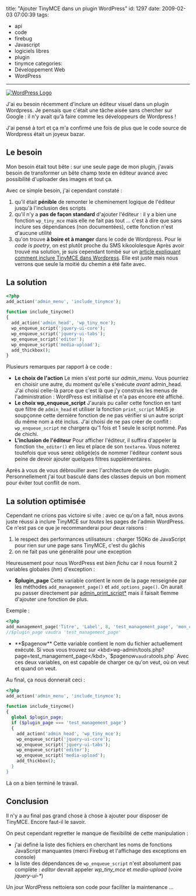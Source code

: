 title: "Ajouter TinyMCE dans un plugin WordPress"
id: 1297
date: 2009-02-03 07:00:39
tags:
- api
- code
- firebug
- Javascript
- logiciels libres
- plugin
- tinymce
categories:
- Développement Web
- WordPress
---

[![WordPress Logo](https://oncletom.io/images/2009/04/wordpress-badge-138x138.png "WordPress Logo")](https://oncletom.io/images/2009/04/wordpress-badge.png)

J'ai eu besoin récemment d'inclure un éditeur visuel dans un plugin Wordpress. Je pensais que c'était une tâche aisée sans chercher sur Google : il n'y avait qu'à faire comme les développeurs de Wordpress !

J'ai pensé à tort et ça m'a confirmé une fois de plus que le code source de Wordpress était un joyeux bazar.
<!--more-->

## Le besoin

Mon besoin était tout bête : sur une seule page de mon plugin, j'avais besoin de transformer un bête champ texte en éditeur avancé avec possibilité d'uploader des images et tout ça.

Avec ce simple besoin, j'ai cependant constaté :

1.  qu'il était **pénible** de remonter le cheminement logique de l'éditeur jusqu'à l'inclusion des scripts
2.  qu'il n'y a **pas de façon standard** d'ajouter l'éditeur : il y a bien une fonction `wp_tiny_mce` mais elle ne fait pas tout ... c'est à dire que sans inclure ses dépendances (non documentées), cette fonction n'est d'aucune utilité
3.  qu'on trouve **à boire et à manger** dans le code de Wordpress. Pour le <cite>code is poetry</cite>, on est plutôt proche du SMS kikoololesque
Après avoir trouvé ma solution, je suis cependant tombé sur un [article expliquant comment inclure TinyMCE dans Wordpress](http://blog.zen-dreams.com/fr/2008/11/06/how-to-include-tinymce-in-your-wp-plugin/). Elle est juste mais nous verrons que seule la moitié du chemin a été faite avec.

## La solution

```php
<?php
add_action('admin_menu', 'include_tinymce');

function include_tinycme()
{
  add_action('admin_head', 'wp_tiny_mce');
  wp_enqueue_script('jquery-ui-core');
  wp_enqueue_script('jquery-ui-tabs');
  wp_enqueue_script('editor');
  wp_enqueue_script('media-upload');
  add_thickbox();
}
```
Plusieurs remarques par rapport à ce code :

*   **Le choix de l'action**
    Le mien s'est porté sur _admin_menu_. Vous pourriez en choisir une autre, du moment qu'elle s'exécute _avant_ admin_head. J'ai choisi celle-là parce que c'est là que j'y construis les menus de l'administration : WordPress est initialisé et n'a pas encore été affiché.
*   **Le choix wp_enqueue_script**
    J'aurais pu caller cette fonction en tant que filtre de `admin_head` et utiliser la fonction `print_script` MAIS je soupçonne cette dernière fonction de ne pas vérifier si un autre script du même nom a été inclus.
    J'ai choisi de ne pas créer de conflit : `wp_enqueue_script` ne chargera qu'1 fois et 1 seule le script nommé. Pas de chichi.
*   **L'inclusion de l'éditeur**
    Pour afficher l'éditeur, il suffira d'appeler la fonction `the_editor()` en lieu et place de son `textarea`. Vous noterez toutefois que vous serez obligé(e)s de nommer l'éditeur _content_ sous peine de devoir ajouter quelques filtres supplémentaires.

Après à vous de vous débrouiller avec l'architecture de votre plugin. Personnellement j'ai tout basculé dans des classes depuis un bon moment pour éviter tout conflit de nom.

## La solution optimisée

Cependant ne crions pas victoire si vite : avec ce qu'on a fait, nous avons juste réussi à inclure TinyMCE sur _toutes_ les pages de l'admin WordPress. Ce n'est pas ce que je recommanderai pour deux raisons :

1.  le respect des performances utilisateurs : charger 150Ko de JavaScript pour rien sur une page sans TinyMCE, c'est du gâchis
2.  on ne fait pas une généralité pour une exception

Heureusement pour nous WordPress est _bien fichu_ car il nous fournit 2 variables globales (*hm*) d'exception :

*   **$plugin_page**
    Cette variable contient le nom de la page renseignée par les méthodes `add_management_page()` et `add_options_page()`. On aurait pu passer directement par [admin_print_script*](http://codex.wordpress.org/Plugin_API/Action_Reference) mais il faisait flemme d'ajouter une fonction de plus.

Exemple :

```php
<?php
add_management_page('Titre', 'Label', 8, 'test_management_page', 'mon_callback');
//$plugin_page vaudra 'test_management_page'
```

*   **$pagenow**
    Cette variable contient le nom du fichier actuellement exécuté.
    Si vous vous trouvez sur <kbd>wp-admin/tools.php?page=test_management_page</kbd>, `$pagenow` vaudra `tools.php`
    Avec ces deux variables, on est capable de charger ce qu'on veut, où on veut et quand on veut.

Au final, ça nous donnerait ceci :

```php
<?php
add_action('admin_menu', 'include_tinymce');

function include_tinycme()
{
  global $plugin_page;
  if ($plugin_page === 'test_management_page')
  {
    add_action('admin_head', 'wp_tiny_mce');
    wp_enqueue_script('jquery-ui-core');
    wp_enqueue_script('jquery-ui-tabs');
    wp_enqueue_script('editor');
    wp_enqueue_script('media-upload');
    add_thickbox();`
  }
}
```

Là on a bien terminé le travail.

## Conclusion

Il n'y a au final pas grand chose à chose à ajouter pour disposer de TinyMCE. Encore faut-il le savoir.

On peut cependant regretter le manque de flexibilité de cette manipulation :

*   j'ai definé la liste des fichiers en cherchant les noms de fonctions JavaScript manquantes (merci Firebug et l'affichage des exceptions en console)
*   la liste des dépendances de `wp_enqueue_script` n'est absolument pas complète : _editor_ devrait appeler _wp_tiny_mce_ et _media-upload_ (voire _jquery-ui-*_)

Un jour WordPress nettoiera son code pour faciliter la maintenance ...